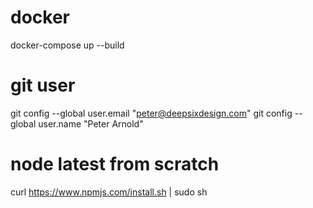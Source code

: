# docker
docker-compose up --build

# git user
git config --global user.email "peter@deepsixdesign.com"
git config --global user.name "Peter Arnold"

# node latest from scratch
curl https://www.npmjs.com/install.sh | sudo sh